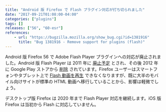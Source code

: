 ```yaml
---
title: "Android 版 Firefox で Flash プラグイン対応が打ち切られました"
date: "2017-09-21T01:08:00-04:00"
categories: ["plugins"]
tags: []
releases: ["56", "60-esr"]
references:
    - url: "https://bugzilla.mozilla.org/show_bug.cgi?id=1381916"
      title: "Bug 1381916 - Remove support for plugins (flash)"
---
```

Android 版 Firefox 56 で Adobe Flash Player プラグインへの対応が廃止されました。Android 版 Flash Player は 2011 年に [廃止予定](https://blogs.adobe.com/conversations/2011/11/flash-focus.html) とされ、その後 2012 年に Google Play ストアから [削除](https://blogs.adobe.com/flashplayer/2012/06/flash-player-and-android-update.html) されています。Firefox ユーザーはスマートフォンやタブレット上で [Flash 動画を再生](https://support.mozilla.org/kb/how-do-i-watch-flash-videos-firefox-android) できなくなりますが、既に大半のモバイル向けサイトが標準の HTML 動画へ移行していることから、影響は軽微でしょう。

デスクトップ版 Firefox は 2020 年まで Flash Player 対応を継続します。iOS 版 Firefox は当初から Flash に対応していません。
